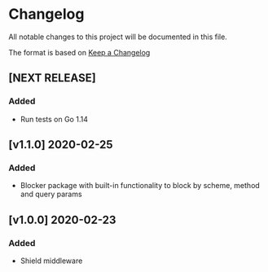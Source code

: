 # Changelog
All notable changes to this project will be documented in this file.

The format is based on [Keep a Changelog](https://keepachangelog.com/en/1.0.0/)

## [NEXT RELEASE] 
### Added
- Run tests on Go 1.14

## [v1.1.0] 2020-02-25
### Added
- Blocker package with built-in functionality to block by scheme, method and query params

## [v1.0.0] 2020-02-23
### Added
- Shield middleware
